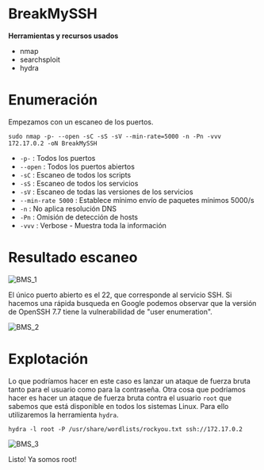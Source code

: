 # BreakMySSH
**Herramientas y recursos usados**
- nmap
- searchsploit
- hydra

# Enumeración

Empezamos con un escaneo de los puertos.

`sudo nmap -p- --open -sC -sS -sV --min-rate=5000 -n -Pn -vvv 172.17.0.2 -oN BreakMySSH`

- `-p-` : Todos los puertos
- `--open` : Todos los puertos abiertos
- `-sC` : Escaneo de todos los scripts
- `-sS` : Escaneo de todos los servicios
- `-sV` : Escaneo de todas las versiones de los servicios
- `--min-rate 5000` : Establece mínimo envío de paquetes mínimos 5000/s
- `-n` : No aplica resolución DNS
- `-Pn` : Omisión de detección de hosts
- `-vvv` : Verbose - Muestra toda la información

# Resultado escaneo
![BMS_1](https://github.com/giustiand/DockerLabs-Writeups/blob/main/MuyF%C3%A1cil/.images/BreakMySSH/BMS_1.jpg)  

El único puerto abierto es el 22, que corresponde al servicio SSH.
Si hacemos una rápida busqueda en Google podemos observar que la versión de OpenSSH 7.7 tiene la vulnerabilidad de "user enumeration".
 
![BMS_2](https://github.com/giustiand/DockerLabs-Writeups/blob/main/MuyF%C3%A1cil/.images/BreakMySSH/BMS_2.jpg)  

# Explotación
Lo que podríamos hacer en este caso es lanzar un ataque de fuerza bruta tanto para el usuario como para la contraseña.
Otra cosa que podríamos hacer es hacer un ataque de fuerza bruta contra el usuario `root` que sabemos que está disponible en todos los sistemas Linux.
Para ello utilizaremos la herramienta `hydra`.  

```
hydra -l root -P /usr/share/wordlists/rockyou.txt ssh://172.17.0.2
```

![BMS_3](https://github.com/giustiand/DockerLabs-Writeups/blob/main/MuyF%C3%A1cil/.images/BreakMySSH/BMS_3.jpg)  

Listo! Ya somos root!





